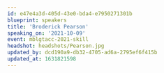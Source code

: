 ```yaml
---
id: e47e4a3d-405d-43e0-bda4-e7950271301b
blueprint: speakers
title: 'Broderick Pearson'
speaking_on: '2021-10-09'
event: mblgtacc-2021-skill
headshot: headshots/Pearson.jpg
updated_by: dcd190a9-db32-4705-ad6a-2795ef6f415b
updated_at: 1631821598
---
```

